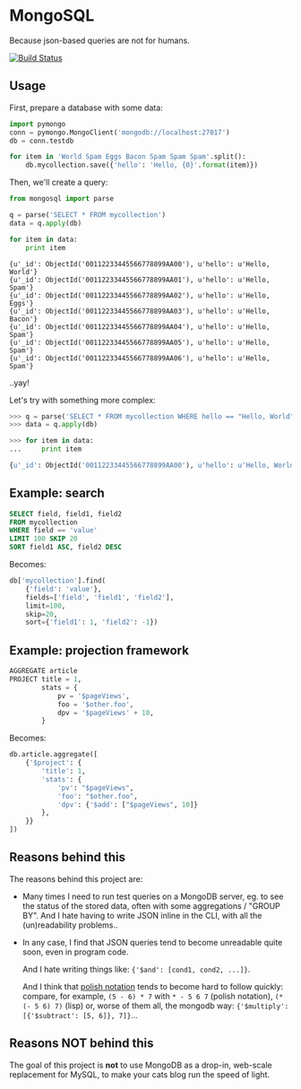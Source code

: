 # MongoSQL

Because json-based queries are not for humans.


[![Build Status](https://travis-ci.org/rshk/MongoSQL.png)](https://travis-ci.org/rshk/MongoSQL)


## Usage

First, prepare a database with some data:

```python
import pymongo
conn = pymongo.MongoClient('mongodb://localhost:27017')
db = conn.testdb

for item in 'World Spam Eggs Bacon Spam Spam Spam'.split():
	db.mycollection.save({'hello': 'Hello, {0}'.format(item)})
```

Then, we'll create a query:

```python
from mongosql import parse

q = parse('SELECT * FROM mycollection')
data = q.apply(db)

for item in data:
	print item
```
```
{u'_id': ObjectId('00112233445566778899AA00'), u'hello': u'Hello, World'}
{u'_id': ObjectId('00112233445566778899AA01'), u'hello': u'Hello, Spam'}
{u'_id': ObjectId('00112233445566778899AA02'), u'hello': u'Hello, Eggs'}
{u'_id': ObjectId('00112233445566778899AA03'), u'hello': u'Hello, Bacon'}
{u'_id': ObjectId('00112233445566778899AA04'), u'hello': u'Hello, Spam'}
{u'_id': ObjectId('00112233445566778899AA05'), u'hello': u'Hello, Spam'}
{u'_id': ObjectId('00112233445566778899AA06'), u'hello': u'Hello, Spam'}
```

..yay!

Let's try with something more complex:

```python
>>> q = parse('SELECT * FROM mycollection WHERE hello == "Hello, World"')
>>> data = q.apply(db)

>>> for item in data:
...     print item

{u'_id': ObjectId('00112233445566778899AA00'), u'hello': u'Hello, World'}
```


## Example: search

```sql
SELECT field, field1, field2
FROM mycollection
WHERE field == 'value'
LIMIT 100 SKIP 20
SORT field1 ASC, field2 DESC
```

Becomes:

```python
db['mycollection'].find(
	{'field': 'value'},
	fields=['field', 'field1', 'field2'],
	limit=100,
	skip=20,
	sort={'field1': 1, 'field2': -1})
```


## Example: projection framework

```sql
AGGREGATE article
PROJECT title = 1,
        stats = {
            pv = '$pageViews',
            foo = '$other.foo',
            dpv = '$pageViews' + 10,
        }
```

Becomes:

```python
db.article.aggregate([
    {'$project': {
        'title': 1,
        'stats': {
            'pv': "$pageViews",
            'foo': "$other.foo",
            'dpv': {'$add': ["$pageViews", 10]}
        },
    }}
])
```


## Reasons behind this

The reasons behind this project are:

* Many times I need to run test queries on a MongoDB server, eg. to see
  the status of the stored data, often with some aggregations / "GROUP BY".
  And I hate having to write JSON inline in the CLI, with all the
  (un)readability problems..

* In any case, I find that JSON queries tend to become unreadable quite soon,
  even in program code.

  And I hate writing things like: ``{'$and': [cond1, cond2, ...]}``.

  And I think that [polish notation] tends to become
  hard to follow quickly: compare, for example, ``(5 - 6) * 7``
  with ``* - 5 6 7`` (polish notation), ``(* (- 5 6) 7)`` (lisp)
  or, worse of them all, the mongodb way:
  ``{'$multiply': [{'$subtract': [5, 6]}, 7]}``...

[polish notation]: http://en.wikipedia.org/wiki/Polish_notation


## Reasons NOT behind this

The goal of this project is **not** to use MongoDB as a drop-in, web-scale
replacement for MySQL, to make your cats blog run the speed of light.
